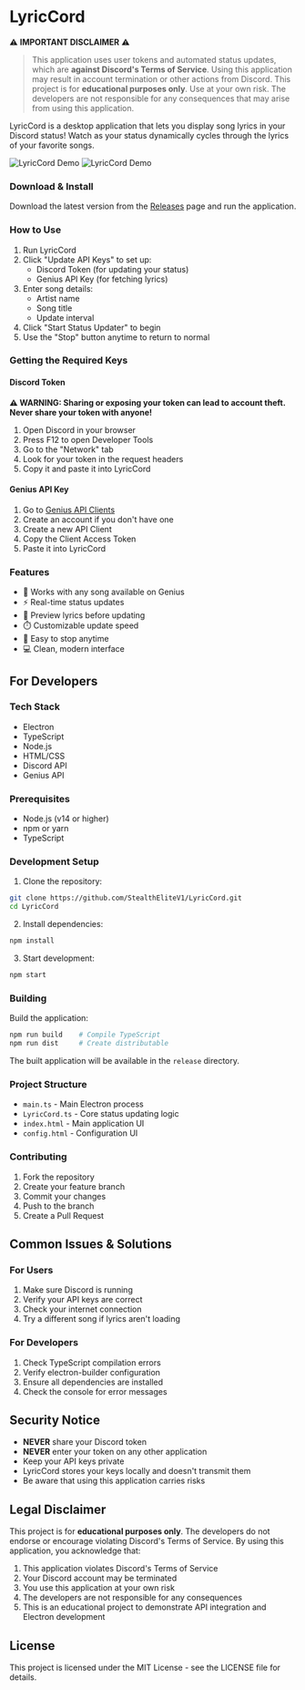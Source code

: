 # LyricCord

⚠️ **IMPORTANT DISCLAIMER** ⚠️
> This application uses user tokens and automated status updates, which are **against Discord's Terms of Service**. Using this application may result in account termination or other actions from Discord. This project is for **educational purposes only**. Use at your own risk. The developers are not responsible for any consequences that may arise from using this application.


LyricCord is a desktop application that lets you display song lyrics in your Discord status! Watch as your status dynamically cycles through the lyrics of your favorite songs.

![LyricCord Demo](https://i.imgur.com/IZs2hA1.gif)
![LyricCord Demo](https://i.imgur.com/VRPPJ60.gif)

### Download & Install
Download the latest version from the [Releases](https://github.com/StealthEliteV1/LyricCord/releases) page and run the application.

### How to Use
1. Run LyricCord
2. Click "Update API Keys" to set up:
   - Discord Token (for updating your status)
   - Genius API Key (for fetching lyrics)
3. Enter song details:
   - Artist name
   - Song title
   - Update interval
4. Click "Start Status Updater" to begin
5. Use the "Stop" button anytime to return to normal

### Getting the Required Keys

#### Discord Token
**⚠️ WARNING: Sharing or exposing your token can lead to account theft. Never share your token with anyone!**
1. Open Discord in your browser
2. Press F12 to open Developer Tools
3. Go to the "Network" tab
4. Look for your token in the request headers
5. Copy it and paste it into LyricCord

#### Genius API Key
1. Go to [Genius API Clients](https://genius.com/api-clients)
2. Create an account if you don't have one
3. Create a new API Client
4. Copy the Client Access Token
5. Paste it into LyricCord

### Features
- 🎵 Works with any song available on Genius
- ⚡ Real-time status updates
- 👀 Preview lyrics before updating
- ⏱️ Customizable update speed
- 🛑 Easy to stop anytime
- 💻 Clean, modern interface

## For Developers

### Tech Stack
- Electron
- TypeScript
- Node.js
- HTML/CSS
- Discord API
- Genius API

### Prerequisites
- Node.js (v14 or higher)
- npm or yarn
- TypeScript

### Development Setup
1. Clone the repository:
```bash
git clone https://github.com/StealthEliteV1/LyricCord.git
cd LyricCord
```

2. Install dependencies:
```bash
npm install
```

3. Start development:
```bash
npm start
```

### Building
Build the application:
```bash
npm run build    # Compile TypeScript
npm run dist     # Create distributable
```

The built application will be available in the `release` directory.

### Project Structure
- `main.ts` - Main Electron process
- `LyricCord.ts` - Core status updating logic
- `index.html` - Main application UI
- `config.html` - Configuration UI

### Contributing
1. Fork the repository
2. Create your feature branch
3. Commit your changes
4. Push to the branch
5. Create a Pull Request

## Common Issues & Solutions

### For Users
1. Make sure Discord is running
2. Verify your API keys are correct
3. Check your internet connection
4. Try a different song if lyrics aren't loading

### For Developers
1. Check TypeScript compilation errors
2. Verify electron-builder configuration
3. Ensure all dependencies are installed
4. Check the console for error messages

## Security Notice
- **NEVER** share your Discord token
- **NEVER** enter your token on any other application
- Keep your API keys private
- LyricCord stores your keys locally and doesn't transmit them
- Be aware that using this application carries risks

## Legal Disclaimer
This project is for **educational purposes only**. The developers do not endorse or encourage violating Discord's Terms of Service. By using this application, you acknowledge that:
1. This application violates Discord's Terms of Service
2. Your Discord account may be terminated
3. You use this application at your own risk
4. The developers are not responsible for any consequences
5. This is an educational project to demonstrate API integration and Electron development

## License
This project is licensed under the MIT License - see the LICENSE file for details.
